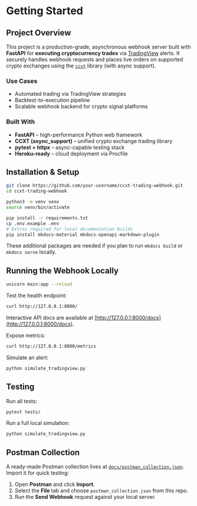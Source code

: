 # Getting Started

## Project Overview

This project is a production-grade, asynchronous webhook server built with **FastAPI** for **executing cryptocurrency trades** via [TradingView](https://tradingview.com) alerts. It securely handles webhook requests and places live orders on supported crypto exchanges using the [`ccxt`](https://github.com/ccxt/ccxt) library (with async support).

### Use Cases
- Automated trading via TradingView strategies
- Backtest-to-execution pipeline
- Scalable webhook backend for crypto signal platforms

### Built With
- **FastAPI** – high-performance Python web framework
- **CCXT (async_support)** – unified crypto exchange trading library
- **pytest + httpx** – async-capable testing stack
- **Heroku-ready** – cloud deployment via Procfile

## Installation & Setup
```bash
git clone https://github.com/your-username/ccxt-trading-webhook.git
cd ccxt-trading-webhook

python3 -m venv venv
source venv/bin/activate

pip install -r requirements.txt
cp .env.example .env
# Extras required for local documentation builds
pip install mkdocs-material mkdocs-openapi-markdown-plugin
```

These additional packages are needed if you plan to run `mkdocs build` or
`mkdocs serve` locally.

## Running the Webhook Locally
```bash
uvicorn main:app --reload
```

Test the health endpoint:
```bash
curl http://127.0.0.1:8000/
```

Interactive API docs are available at [http://127.0.0.1:8000/docs](http://127.0.0.1:8000/docs).

Expose metrics:
```bash
curl http://127.0.0.1:8000/metrics
```

Simulate an alert:
```bash
python simulate_tradingview.py
```

## Testing
Run all tests:
```bash
pytest tests/
```

Run a full local simulation:
```bash
python simulate_tradingview.py
```

## Postman Collection
A ready-made Postman collection lives at [`docs/postman_collection.json`](postman_collection.json). Import it for quick testing:
1. Open **Postman** and click **Import**.
2. Select the **File** tab and choose `postman_collection.json` from this repo.
3. Run the **Send Webhook** request against your local server.

